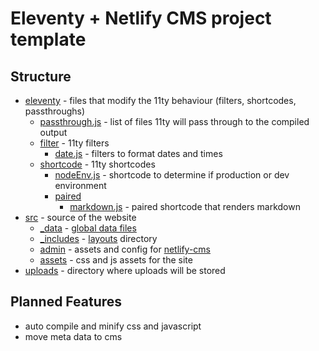 # Eleventy + Netlify CMS project template

## Structure

- [eleventy](eleventy/) - files that modify the 11ty behaviour (filters, shortcodes, passthroughs)
  - [passthrough.js](eleventy/passthrough.js) - list of files 11ty will pass through to the compiled output
  - [filter](eleventy/filter/) - 11ty filters
    - [date.js](eleventy/filter/date.js) - filters to format dates and times
  - [shortcode](eleventy/shortcode/) - 11ty shortcodes
    - [nodeEnv.js](eleventy/shortcode/nodeEnv.js) - shortcode to determine if production or dev environment
    - [paired](eleventy/shortcode/paired/)
      - [markdown.js](eleventy/shortcode/paired/markdown.js) - paired shortcode that renders markdown
- [src](src/) - source of the website
  - [\_data](src/_data/) - [global data files](https://www.11ty.dev/docs/data-global/)
  - [\_includes](src/_includes/) - [layouts](https://www.11ty.dev/docs/layouts/) directory
  - [admin](src/admin/) - assets and config for [netlify-cms](https://www.netlifycms.org/)
  - [assets](src/assets/) - css and js assets for the site
- [uploads](uploads/) - directory where uploads will be stored

## Planned Features

- auto compile and minify css and javascript
- move meta data to cms
